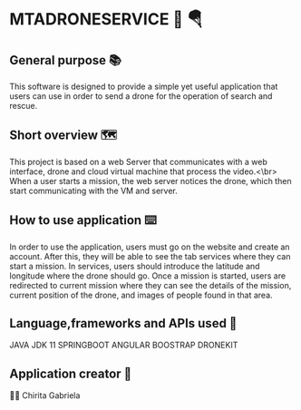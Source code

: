 # MTADRONESERVICE :flight_departure: :parachute:

## General purpose :books:
This software is designed to provide a simple yet useful application that users can use
in order to send a drone for the operation of search and rescue.

## Short overview :world_map:
This project is based on a web Server that communicates with a web interface, drone and
cloud virtual machine that process the video.<\br>
When a user starts a mission, the web server notices the drone, which then start communicating
with the VM and server.

## How to use application :keyboard:
In order to use the application, users must go on the website and create an account. After
this, they will be able to see the tab services where they can start a mission. In services,
users should introduce the latitude and longitude where the drone should go. Once a mission is
started, users are redirected to current mission where they can see the details of the mission, 
current position of the drone, and images of people found in that area.

## Language,frameworks and APIs used :rainbow:
JAVA JDK 11
SPRINGBOOT
ANGULAR
BOOSTRAP
DRONEKIT

## Application creator :loudspeaker:
:woman_student: Chirita Gabriela
